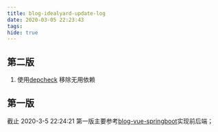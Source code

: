 ```yaml
---
title: blog-idealyard-update-log
date: 2020-03-05 22:23:43
tags:
hide: true
---
```

## 第二版
1. 使用[depcheck](https://www.npmjs.com/package/depcheck) 移除无用依赖


## 第一版
截止 2020-3-5 22:24:21 第一版主要参考[blog-vue-springboot](https://github.com/shimh-develop/blog-vue-springboot)实现前后端；